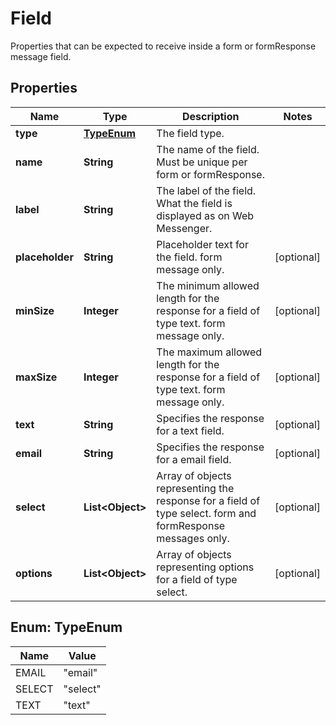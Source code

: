 

# Field

Properties that can be expected to receive inside a form or formResponse message field. 
## Properties

Name | Type | Description | Notes
------------ | ------------- | ------------- | -------------
**type** | [**TypeEnum**](#TypeEnum) | The field type. | 
**name** | **String** | The name of the field. Must be unique per form or formResponse. | 
**label** | **String** | The label of the field. What the field is displayed as on Web Messenger. | 
**placeholder** | **String** | Placeholder text for the field. form message only. |  [optional]
**minSize** | **Integer** | The minimum allowed length for the response for a field of type text. form message only. |  [optional]
**maxSize** | **Integer** | The maximum allowed length for the response for a field of type text. form message only. |  [optional]
**text** | **String** | Specifies the response for a text field. |  [optional]
**email** | **String** | Specifies the response for a email field. |  [optional]
**select** | **List&lt;Object&gt;** | Array of objects representing the response for a field of type select. form and formResponse messages only. |  [optional]
**options** | **List&lt;Object&gt;** | Array of objects representing options for a field of type select. |  [optional]



## Enum: TypeEnum

Name | Value
---- | -----
EMAIL | &quot;email&quot;
SELECT | &quot;select&quot;
TEXT | &quot;text&quot;



